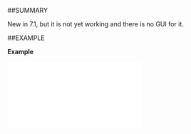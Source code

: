 

##SUMMARY

New in 7.1, but it is not yet working and there is no GUI for it.


##EXAMPLE

**Example**

![](../../Examples/vbs/SOActivityLinks.AddRemoveProject.vbs.txt)





